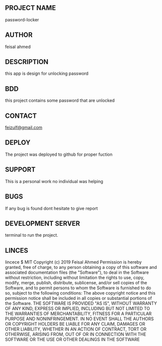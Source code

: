 ## PROJECT NAME

 password-locker

## AUTHOR

feisal ahmed

## DESCRIPTION

this app is design for unlocking password



## BDD

this project contains some password that are unlocked

## CONTACT

feizulf@gmail.com

## DEPLOY

The project was deployed to github for proper fuction

## SUPPORT

This is a personal work no individual was helping

## BUGS

If any bug is found dont hesitate to give report

## DEVELOPMENT SERVER

terminal to run the project.

## LINCES

lincece $ MIT
Copyright (c) 2019 Feisal Ahmed
Permission is hereby granted, free of charge, to any person obtaining a copy of this software and associated documentation files (the "Software"), to deal in the Software without restriction, including without limitation the rights to use, copy, modify, merge, publish, distribute, sublicense, and/or sell copies of the Software, and to permit persons to whom the Software is furnished to do so, subject to the following conditions:
The above copyright notice and this permission notice shall be included in all copies or substantial portions of the Software.
THE SOFTWARE IS PROVIDED "AS IS", WITHOUT WARRANTY OF ANY KIND, EXPRESS OR IMPLIED, INCLUDING BUT NOT LIMITED TO THE WARRANTIES OF MERCHANTABILITY, FITNESS FOR A PARTICULAR PURPOSE AND NONINFRINGEMENT. IN NO EVENT SHALL THE AUTHORS OR COPYRIGHT HOLDERS BE LIABLE FOR ANY CLAIM, DAMAGES OR OTHER LIABILITY, WHETHER IN AN ACTION OF CONTRACT, TORT OR OTHERWISE, ARISING FROM, OUT OF OR IN CONNECTION WITH THE SOFTWARE OR THE USE OR OTHER DEALINGS IN THE SOFTWARE